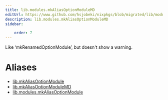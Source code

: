 ```yaml
---
title: lib.modules.mkAliasOptionModuleMD
editUrl: https://www.github.com/hsjobeki/nixpkgs/blob/migrated/lib/modules.nix#L1250C25
description: lib.modules.mkAliasOptionModuleMD
sidebar:

    order: 7
---
```


Like ‘mkRenamedOptionModule’, but doesn't show a warning.


# Aliases

- [lib.mkAliasOptionModule](/nix-doc-comments/reference/lib/lib-mkaliasoptionmodule)
- [lib.mkAliasOptionModuleMD](/nix-doc-comments/reference/lib/lib-mkaliasoptionmodulemd)
- [lib.modules.mkAliasOptionModule](/nix-doc-comments/reference/lib/modules/lib-modules-mkaliasoptionmodule)


